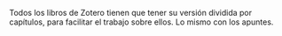 Todos los libros de Zotero tienen que tener su versión dividida por capítulos, para facilitar el trabajo sobre ellos. Lo mismo con los apuntes.